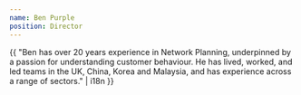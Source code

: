 ```yaml
---
name: Ben Purple
position: Director
---
```


{{ "Ben has over 20 years experience in Network Planning, underpinned by a passion for understanding customer behaviour. He has lived, worked, and led teams in the UK, China, Korea and Malaysia, and has experience across a range of sectors." | i18n }}
